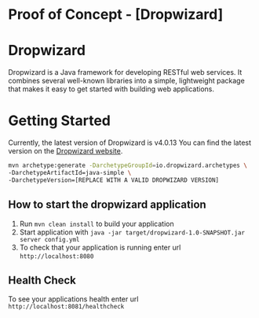 # Proof of Concept - [Dropwizard]

# Dropwizard
Dropwizard is a Java framework for developing RESTful web services. It combines several well-known libraries into a simple, lightweight package that makes it easy to get started with building web applications.

# Getting Started
Currently, the latest version of Dropwizard is v4.0.13
You can find the latest version on the [Dropwizard website](https://www.dropwizard.io/).

```sh
mvn archetype:generate -DarchetypeGroupId=io.dropwizard.archetypes \
-DarchetypeArtifactId=java-simple \
-DarchetypeVersion=[REPLACE WITH A VALID DROPWIZARD VERSION]
```

How to start the dropwizard application
---

1. Run `mvn clean install` to build your application
2. Start application with `java -jar target/dropwizard-1.0-SNAPSHOT.jar server config.yml`
3. To check that your application is running enter url `http://localhost:8080`

Health Check
---

To see your applications health enter url `http://localhost:8081/healthcheck`
